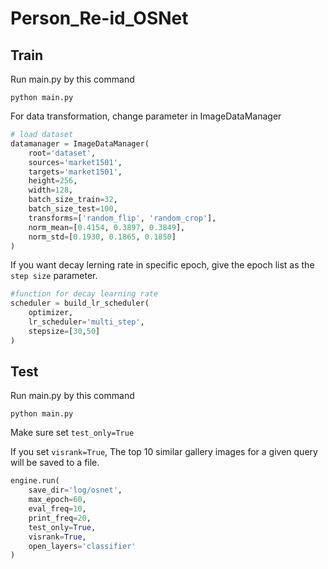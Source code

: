 # Person_Re-id_OSNet

## Train
Run main.py by this command
```
python main.py
```
For data transformation, change parameter in ImageDataManager
```python
# load dataset
datamanager = ImageDataManager(
    root='dataset',
    sources='market1501',
    targets='market1501',
    height=256,
    width=128,
    batch_size_train=32,
    batch_size_test=100,
    transforms=['random_flip', 'random_crop'],
    norm_mean=[0.4154, 0.3897, 0.3849],
    norm_std=[0.1930, 0.1865, 0.1850]
)
```
If you want decay lerning rate in specific epoch, give the epoch list as the `step size` parameter.
```python
#function for decay learning rate
scheduler = build_lr_scheduler(
    optimizer,
    lr_scheduler='multi_step',
    stepsize=[30,50]
)
```
## Test
Run main.py by this command
```
python main.py
```
Make sure set `test_only=True`

If you set `visrank=True`, The top 10 similar gallery images for a given query will be saved to a file.
```python
engine.run(
    save_dir='log/osnet',
    max_epoch=60,
    eval_freq=10,
    print_freq=20,
    test_only=True,
    visrank=True,
    open_layers='classifier'
)
```
